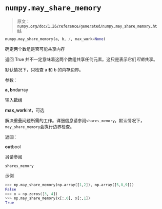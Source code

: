 # `numpy.may_share_memory`

> 原文：[`numpy.org/doc/1.26/reference/generated/numpy.may_share_memory.html`](https://numpy.org/doc/1.26/reference/generated/numpy.may_share_memory.html)

```py
numpy.may_share_memory(a, b, /, max_work=None)
```

确定两个数组是否可能共享内存

返回 True 并不一定意味着这两个数组共享任何元素。这只是表示它们*可能*共享。

默认情况下，只检查 a 和 b 的内存边界。

参数：

**a, b**ndarray

输入数组

**max_work**int，可选

解决重叠问题所需的工作。详细信息请参阅`shares_memory`。默认情况下，`may_share_memory`会执行边界检查。

返回：

**out**bool

另请参阅

`shares_memory`

示例

```py
>>> np.may_share_memory(np.array([1,2]), np.array([5,8,9]))
False
>>> x = np.zeros([3, 4])
>>> np.may_share_memory(x[:,0], x[:,1])
True 
```
